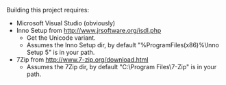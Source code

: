 Building this project requires:

* Microsoft Visual Studio (obviously)
* Inno Setup from http://www.jrsoftware.org/isdl.php
  * Get the Unicode variant.
  * Assumes the Inno Setup dir, by default "%ProgramFiles(x86)%\Inno Setup 5" is in your path.
* 7Zip from http://www.7-zip.org/download.html
  * Assumes the 7Zip dir, by default "C:\Program Files\7-Zip" is in your path.
